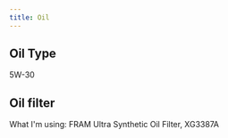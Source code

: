 ```yaml
---
title: Oil
---
```


## Oil Type

5W-30

## Oil filter

What I'm using: FRAM Ultra Synthetic Oil Filter, XG3387A
